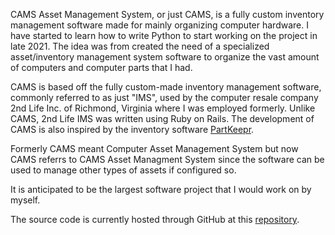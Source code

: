 CAMS Asset Management System, or just CAMS, is a fully custom inventory management software made for mainly organizing computer hardware. I have started to learn how to write Python to start working on the project in late 2021. The idea was from created the need of a specialized asset/inventory management system software to organize the vast amount of computers and computer parts that I had.

CAMS is based off the fully custom-made inventory management software, commonly referred to as just "IMS", used by the computer resale company 2nd Life Inc. of Richmond, Virginia where I was employed formerly. Unlike CAMS, 2nd Life IMS was written using Ruby on Rails. The development of CAMS is also inspired by the inventory software [PartKeepr](https://github.com/partkeepr/PartKeepr).

Formerly CAMS meant Computer Asset Management System but now CAMS referrs to CAMS Asset Managment System since the software can be used to manage other types of assets if configured so.

It is anticipated to be the largest software project that I would work on by myself.

The source code is currently hosted through GitHub at this [repository](https://github.com/ctcl-bregis/cams/).